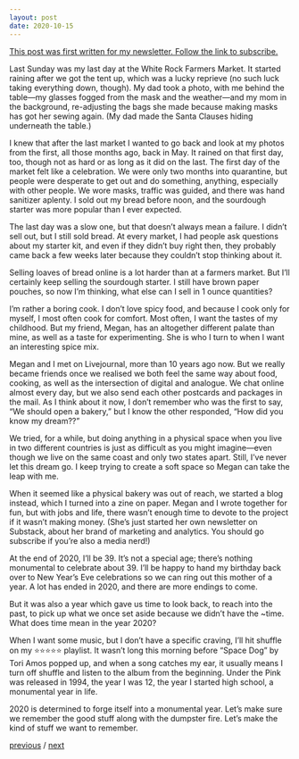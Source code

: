 ```yaml
---
layout: post
date: 2020-10-15
---
```


[This post was first written for my newsletter. Follow the link to subscribe.](https://jessdriscoll.substack.com/p/never-was-a-corn-flake-girl)

Last Sunday was my last day at the White Rock Farmers Market. It started raining after we got the tent up, which was a lucky reprieve (no such luck taking everything down, though). My dad took a photo, with me behind the table—my glasses fogged from the mask and the weather—and my mom in the background, re-adjusting the bags she made because making masks has got her sewing again. (My dad made the Santa Clauses hiding underneath the table.)

I knew that after the last market I wanted to go back and look at my photos from the first, all those months ago, back in May. It rained on that first day, too, though not as hard or as long as it did on the last. The first day of the market felt like a celebration. We were only two months into quarantine, but people were desperate to get out and do something, anything, especially with other people. We wore masks, traffic was guided, and there was hand sanitizer aplenty. I sold out my bread before noon, and the sourdough starter was more popular than I ever expected.

The last day was a slow one, but that doesn’t always mean a failure. I didn’t sell out, but I still sold bread. At every market, I had people ask questions about my starter kit, and even if they didn’t buy right then, they probably came back a few weeks later because they couldn’t stop thinking about it. 

Selling loaves of bread online is a lot harder than at a farmers market. But I’ll certainly keep selling the sourdough starter. I still have brown paper pouches, so now I’m thinking, what else can I sell in 1 ounce quantities?

I’m rather a boring cook. I don’t love spicy food, and because I cook only for myself, I most often cook for comfort. Most often, I want the tastes of my childhood. But my friend, Megan, has an altogether different palate than mine, as well as a taste for experimenting. She is who I turn to when I want an interesting spice mix.

Megan and I met on Livejournal, more than 10 years ago now. But we really became friends once we realised we both feel the same way about food, cooking, as well as the intersection of digital and analogue. We chat online almost every day, but we also send each other postcards and packages in the mail. As I think about it now, I don’t remember who was the first to say, “We should open a bakery,” but I know the other responded, “How did you know my dream??”

We tried, for a while, but doing anything in a physical space when you live in two different countries is just as difficult as you might imagine—even though we live on the same coast and only two states apart. Still, I’ve never let this dream go. I keep trying to create a soft space so Megan can take the leap with me.

When it seemed like a physical bakery was out of reach, we started a blog instead, which I turned into a zine on paper. Megan and I wrote together for fun, but with jobs and life, there wasn’t enough time to devote to the project if it wasn’t making money. (She’s just started her own newsletter on Substack, about her brand of marketing and analytics. You should go subscribe if you’re also a media nerd!)

At the end of 2020, I’ll be 39. It’s not a special age; there’s nothing monumental to celebrate about 39. I’ll be happy to hand my birthday back over to New Year’s Eve celebrations so we can ring out this mother of a year. A lot has ended in 2020, and there are more endings to come. 

But it was also a year which gave us time to look back, to reach into the past, to pick up what we once set aside because we didn’t have the ~time. What does time mean in the year 2020? 

When I want some music, but I don’t have a specific craving, I’ll hit shuffle on my ⭐⭐⭐⭐⭐ playlist. It wasn’t long this morning before “Space Dog” by Tori Amos popped up, and when a song catches my ear, it usually means I turn off shuffle and listen to the album from the beginning. Under the Pink was released in 1994, the year I was 12, the year I started high school, a monumental year in life. 

2020 is determined to forge itself into a monumental year. Let’s make sure we remember the good stuff along with the dumpster fire. Let’s make the kind of stuff we want to remember.

<a href="{{page.previous.url}}">previous</a> / <a href="{{page.next.url}}">next</a>
